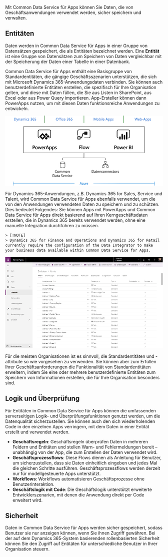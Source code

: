 Mit Common Data Service für Apps können Sie Daten, die von Geschäftsanwendungen verwendet werden, sicher speichern und verwalten. 

## <a name="entities"></a>Entitäten
Daten werden in Common Data Service für Apps in einer Gruppe von Datensätzen gespeichert, die als Entitäten bezeichnet werden. Eine **Entität** ist eine Gruppe von Datensätzen zum Speichern von Daten vergleichbar mit der Speicherung der Daten einer Tabelle in einer Datenbank.

Common Data Service für Apps enthält eine Basisgruppe von Standardentitäten, die gängige Geschäftsszenarien unterstützen, die sich mit Microsoft Dynamics 365-Anwendungsdaten verbinden. Sie können auch benutzerdefinierte Entitäten erstellen, die spezifisch für Ihre Organisation gelten, und diese mit Daten füllen, die Sie aus Listen in SharePoint, aus Excel oder aus Power Query importieren. App-Ersteller können dann PowerApps nutzen, um mit diesen Daten funktionsreiche Anwendungen zu entwickeln.

![Abbildung mit einer Übersicht über die Geschäftsanwendungsplattform](../media/platform.png)

Für Dynamics 365-Anwendungen, z.B. Dynamics 365 for Sales, Service und Talent, wird Common Data Service für Apps ebenfalls verwendet, um die von den Anwendungen verwendeten Daten zu speichern und zu schützen. Dies bedeutet Folgendes: Sie können Apps mit PowerApps und Common Data Service für Apps direkt basierend auf Ihren Kerngeschäftsdaten erstellen, die in Dynamics 365 bereits verwendet werden, ohne eine manuelle Integration durchführen zu müssen.

    > [!NOTE]
    > Dynamics 365 for Finance and Operations and Dynamics 365 for Retail currently require the configuration of the Data Integrator to make your business data available within Common Data Service for Apps.

![Screenshot einer Liste mit Entitäten](../media/entitylist.png "Liste mit Entitäten")

Für die meisten Organisationen ist es sinnvoll, die Standardentitäten und -attribute so wie vorgesehen zu verwenden. Sie können aber zum Erfüllen Ihrer Geschäftsanforderungen die Funktionalität von Standardentitäten erweitern, indem Sie eine oder mehrere benutzerdefinierte Entitäten zum Speichern von Informationen erstellen, die für Ihre Organisation besonders sind. 

## <a name="logic-and-validation"></a>Logik und Überprüfung
Für Entitäten in Common Data Service für Apps können die umfassenden serverseitigen Logik- und Überprüfungsfunktionen genutzt werden, um die Datenqualität sicherzustellen. Sie können auch den sich wiederholenden Code in den einzelnen Apps verringern, mit dem Daten in einer Entität erstellt und verwendet werden.

* **Geschäftsregeln**: Geschäftsregeln überprüfen Daten in mehreren Feldern und Entitäten und stellen Warn- und Fehlermeldungen bereit – unabhängig von der App, die zum Erstellen der Daten verwendet wird. 
* **Geschäftsprozessflows**: Diese Flows dienen als Anleitung für Benutzer, um sicherzustellen, dass sie Daten einheitlich eingeben und jedes Mal die gleichen Schritte ausführen. Geschäftsprozessflows werden derzeit nur für modellgesteuerte Apps unterstützt.
* **Workflows**: Workflows automatisieren Geschäftsprozesse ohne Benutzerinteraktion. 
* **Geschäftslogik mit Code**: Die Geschäftslogik unterstützt erweiterte Entwicklerszenarien, mit denen die Anwendung direkt per Code erweitert wird. 

## <a name="security"></a>Sicherheit
Daten in Common Data Service für Apps werden sicher gespeichert, sodass Benutzer sie nur anzeigen können, wenn Sie ihnen Zugriff gewähren. Bei der auf dem Dynamics 365-System basierenden rollenbasierten Sicherheit können Sie den Zugriff auf Entitäten für unterschiedliche Benutzer in Ihrer Organisation steuern.
